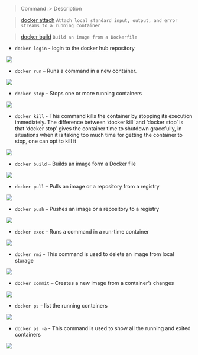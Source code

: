 >Command :> Description

> [docker attach](https://docs.docker.com/engine/reference/commandline/attach/) `Attach local standard input, output, and error streams to a running container`

>[docker build](https://docs.docker.com/engine/reference/commandline/build/) `Build an image from a Dockerfile`

* `docker login` - login to the docker hub repository

![](https://d1jnx9ba8s6j9r.cloudfront.net/blog/wp-content/uploads/2017/11/docker_login-Docker-Commands-Edureka-1-e1510653706645.png)

* `docker run` – Runs a command in a new container.

![](https://d1jnx9ba8s6j9r.cloudfront.net/blog/wp-content/uploads/2017/11/docker_run-Docker-Commands-Edureka-e1510653910376.png)

* `docker stop` – Stops one or more running containers

![](https://d1jnx9ba8s6j9r.cloudfront.net/blog/wp-content/uploads/2017/11/docker_stop-Docker-Commands-Edureka-e1510653793521.png)

* `docker kill` - This command kills the container by stopping its execution immediately. The difference between ‘docker kill’ and ‘docker stop’ is that ‘docker stop’ gives the container time to shutdown gracefully, in situations when it is taking too much time for getting the container to stop, one can opt to kill it

![](https://d1jnx9ba8s6j9r.cloudfront.net/blog/wp-content/uploads/2017/11/docker_kill-Docker-Commands-Edureka-e1510653772661.png)

* `docker build` – Builds an image form a Docker file

![](https://d1jnx9ba8s6j9r.cloudfront.net/blog/wp-content/uploads/2017/11/docker_built-Docker-Commands-Edureka-e1510653559161.png)

* `docker pull` – Pulls an image or a repository from a registry

![](https://d1jnx9ba8s6j9r.cloudfront.net/blog/wp-content/uploads/2017/11/Docker_Pull-Docker-Commands-Edureka-2-e1510653950923.png)

* `docker push` – Pushes an image or a repository to a registry

![](https://d1jnx9ba8s6j9r.cloudfront.net/blog/wp-content/uploads/2017/11/docker_push-Docker-Commands-Edureka-e1510653678749.png)

* `docker exec` – Runs a command in a run-time container

![](https://d1jnx9ba8s6j9r.cloudfront.net/blog/wp-content/uploads/2017/11/docker_exec-Docker-Commands-Edureka-e1510653829237.png)

* `docker rmi` - This command is used to delete an image from local storage

![](https://d1jnx9ba8s6j9r.cloudfront.net/blog/wp-content/uploads/2017/11/docker_rmi-Docker-Commands-Edureka-e1510653592230.png)

* `docker commit` – Creates a new image from a container’s changes

![](https://d1jnx9ba8s6j9r.cloudfront.net/blog/wp-content/uploads/2017/11/docker_commit-Docker-Commands-Edureka-e1510653734760.png)

* `docker ps` - list the running containers

![](https://d1jnx9ba8s6j9r.cloudfront.net/blog/wp-content/uploads/2017/11/docker_ps-Docker-Commands-Edureka-e1510653881541.png)

* `docker ps -a` - This command is used to show all the running and exited containers

![](https://d1jnx9ba8s6j9r.cloudfront.net/blog/wp-content/uploads/2017/11/docker_psa-Docker-Commands-Edureka-e1510653854892.png)
